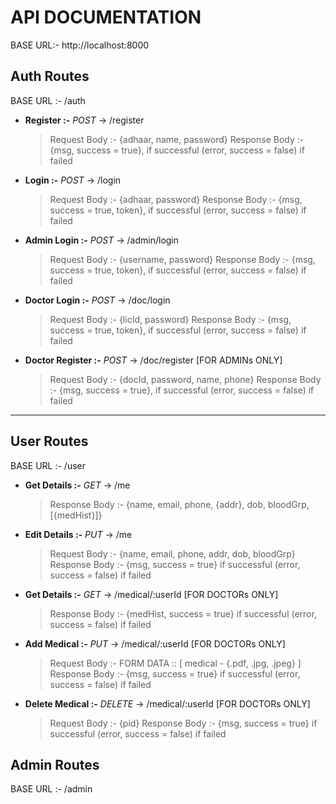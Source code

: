# API DOCUMENTATION

BASE URL:- http://localhost:8000

## Auth Routes

BASE URL :- /auth

- **Register :-** _POST_ -> /register
  > Request Body :- {adhaar, name, password}
  > Response Body :- {msg, success = true}, if successful (error, success = false) if failed
- **Login :-** _POST_ -> /login
  > Request Body :- {adhaar, password}
  > Response Body :- {msg, success = true, token}, if successful (error, success = false) if failed
- **Admin Login :-** _POST_ -> /admin/login
  > Request Body :- {username, password}
  > Response Body :- {msg, success = true, token}, if successful (error, success = false) if failed
- **Doctor Login :-** _POST_ -> /doc/login
  > Request Body :- {licId, password}
  > Response Body :- {msg, success = true, token}, if successful (error, success = false) if failed
- **Doctor Register :-** _POST_ -> /doc/register [FOR ADMINs ONLY]
  > Request Body :- {docId, password, name, phone}
  > Response Body :- {msg, success = true}, if successful (error, success = false) if failed

---

## User Routes

BASE URL :- /user

- **Get Details :-** _GET_ -> /me
  > Response Body :- {name, email, phone, {addr}, dob, bloodGrp, [{medHist}]}
- **Edit Details :-** _PUT_ -> /me
  > Request Body :- {name, email, phone, addr, dob, bloodGrp}
  > Response Body :- {msg, success = true} if successful (error, success = false) if failed
- **Get Details :-** _GET_ -> /medical/:userId [FOR DOCTORs ONLY]
  > Response Body :- {medHist, success = true} if successful (error, success = false) if failed
- **Add Medical :-** _PUT_ -> /medical/:userId [FOR DOCTORs ONLY]
  > Request Body :- FORM DATA :: [ medical - {.pdf, .jpg, .jpeg} ]
  > Response Body :- {msg, success = true} if successful (error, success = false) if failed
- **Delete Medical :-** _DELETE_ -> /medical/:userId [FOR DOCTORs ONLY]
  > Request Body :- {pid}
  > Response Body :- {msg, success = true} if successful (error, success = false) if failed

## Admin Routes

BASE URL :- /admin
